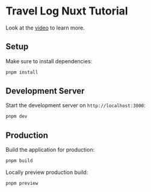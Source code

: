 # Travel Log Nuxt Tutorial

Look at the [video](https://www.youtube.com/watch?v=DK93dqmJJYg) to learn more.

## Setup

Make sure to install dependencies:

```bash
pnpm install
```

## Development Server

Start the development server on `http://localhost:3000`:

```bash
pnpm dev
```

## Production

Build the application for production:

```bash
pnpm build
```

Locally preview production build:

```bash
pnpm preview
```

